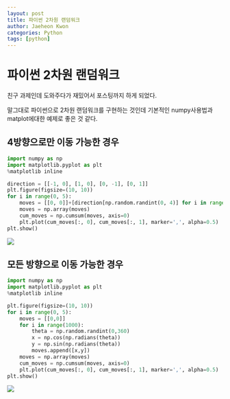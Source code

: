 ```yaml
---
layout: post
title: 파이썬 2차원 랜덤워크
author: Jaeheon Kwon
categories: Python
tags: [python]
---
```


# 파이썬 2차원 랜덤워크

친구 과제인데 도와주다가 재밌어서 포스팅까지 하게 되었다.

말그대로 파이썬으로 2차원 랜덤워크를 구현하는 것인데 기본적인 numpy사용법과 matplot에대한 예제로 좋은 것 같다.

## 4방향으로만 이동 가능한 경우

```python
import numpy as np
import matplotlib.pyplot as plt
%matplotlib inline

direction = [[-1, 0], [1, 0], [0, -1], [0, 1]]
plt.figure(figsize=(10, 10))
for i in range(0, 5):
    moves = [[0, 0]]+[direction[np.random.randint(0, 4)] for i in range(0, 1000)]
    moves = np.array(moves)
    cum_moves = np.cumsum(moves, axis=0)
    plt.plot(cum_moves[:, 0], cum_moves[:, 1], marker=',', alpha=0.5)
plt.show()
```

<img src = "https://py-tonic.github.io/images/randomwalk/1.png">

## 모든 방향으로 이동 가능한 경우

```python
import numpy as np
import matplotlib.pyplot as plt
%matplotlib inline

plt.figure(figsize=(10, 10))
for i in range(0, 5):
    moves = [[0,0]]
    for i in range(1000):
        theta = np.random.randint(0,360)
        x = np.cos(np.radians(theta))
        y = np.sin(np.radians(theta))
        moves.append([x,y])
    moves = np.array(moves)
    cum_moves = np.cumsum(moves, axis=0)
    plt.plot(cum_moves[:, 0], cum_moves[:, 1], marker=',', alpha=0.5)
plt.show()
```

<img src = "https://py-tonic.github.io/images/randomwalk/2.png">